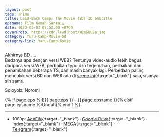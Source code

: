 ```yaml
---
layout: post
tags: anime
title: Laid-Back Camp△ The Movie (BD) ID Subtitle
epsname: Film Kemah Santai△
date: 2023-05-03 09:52:00 +0700
coverPhoto: https://cdn.lewd.host/W2mGUU2e.jpg
category: Yuru-Camp-Movie-bd
category-link: Yuru-Camp-Movie
---
```


Akhirnya BD ....<br>
Bedanya apa dengan versi WEB? Tentunya video-audio lebih bagus daripada versi WEB, perbaikan typo dan terjemahan, perbaikan dan penambahan beberapa TS, dan masih banyak lagi. Perbedaan paling mencolok versi BD dan WEB ada di [scene ini](https://www.facebook.com/a1fansub/posts/pfbid0rUXkzfLz8LGakG5zXR6wLJBNdRksVpVgAXAKsvS1xpr8nLZ4tvp2DWuKJoLSDxx9l){:target="_blank"} saja, sisanya sih sama.

Soloyolo: Noromi

{% if page.eps %}E{{ page.eps }} - {{ page.epsname }}{% elsif page.epsname %}Unduh{% endif %}

---
- 1080p: [AceFile](https://acefile.co/f/98403057){:target="_blank"} &middot; [Google Drive](https://drive.google.com/file/d/1yzYlC0P_aVgyRG9JkIpR3JUmWtl9A1RJ/view?usp=share_link){:target="_blank"} &middot; [Index](https://bit.ly/3NtxEO9){:target="_blank"} &middot; [MEGA](https://mega.nz/file/rJR23DDJ#O-J9WmLdndNp3ZBS_rany9vvP_C54PUjMmpCMFbwkFU){:target="_blank"} &middot; [Telegram](https://t.me/a1fansub/247){:target="_blank"}